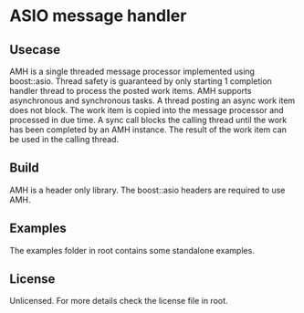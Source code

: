 # ASIO message handler


## Usecase
AMH is a single threaded message processor implemented using boost::asio. Thread safety is guaranteed by only starting 1 completion 
handler thread to process the posted work items. AMH supports asynchronous and synchronous tasks.
A thread posting an async work item does not block. The work item is copied into the message processor and processed in due time.
A sync call blocks the calling thread until the work has been completed by an AMH instance. The result of the work item can be used in the calling thread.


## Build
AMH is a header only library. The boost::asio headers are required to use AMH. 

## Examples
The examples folder in root contains some standalone examples.

## License
Unlicensed. For more details check the license file in root.
